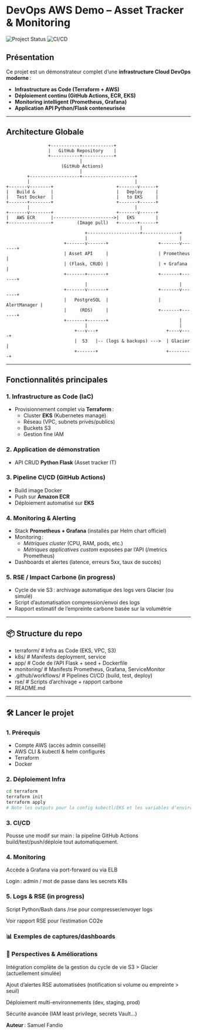 # DevOps AWS Demo – Asset Tracker & Monitoring

![Project Status](https://img.shields.io/badge/status-in--progress-blue)
![CI/CD](https://github.com/Fsam10/devops-aws-demo/actions/workflows/ci-cd.yml/badge.svg)

## Présentation

Ce projet est un démonstrateur complet d’une **infrastructure Cloud DevOps moderne** :  
- **Infrastructure as Code (Terraform + AWS)**
- **Déploiement continu (GitHub Actions, ECR, EKS)**
- **Monitoring intelligent (Prometheus, Grafana)**
- **Application API Python/Flask conteneurisée**


---

## Architecture Globale

                    +------------------------+
                    |   GitHub Repository    |
                    +-----------+------------+
                                |
                         (GitHub Actions)
                                |
            +-------------------+--------------------+
            |                                        |
    +-------v--------+                        +-------v------+
    |   Build &      |                        |   Deploy     |
    |   Test Docker  |                        |   to EKS     |
    +-------+--------+                        +-------+------+
            |                                        |
    +-------v--------+                        +-------v------+
    |   AWS ECR      |----------------------->|   EKS        |
    +----------------+         (Image pull)   +-------+------+
                                                       |
                                  +--------------------+--------------+
                                  |                                   |
                          +-------v-------+                   +-------v-------+
                          | Asset API     |                   | Prometheus    |
                          | (Flask, CRUD) |                   | + Grafana     |
                          +-------+-------+                   +-------+-------+
                                  |                                   |
                          +-------v-------+                   +-------v-------+
                          |   PostgreSQL  |                   |  AlertManager |
                          |     (RDS)     |                   +-------+-------+
                          +-------+-------+                           |
                                  |                                   |
                              +---v---+                          +----v----+
                              |  S3   |-- (logs & backups) --->  | Glacier |
                              +-------+                          +---------+




---

## Fonctionnalités principales

### 1. **Infrastructure as Code (IaC)**
- Provisionnement complet via **Terraform** :  
  - Cluster **EKS** (Kubernetes managé)
  - Réseau (VPC, subnets privés/publics)
  - Buckets S3
  - Gestion fine IAM

### 2. **Application de démonstration**
- API CRUD **Python Flask** (Asset tracker IT)

### 3. **Pipeline CI/CD (GitHub Actions)**
- Build image Docker
- Push sur **Amazon ECR**
- Déploiement automatisé sur **EKS**

### 4. **Monitoring & Alerting**
- Stack **Prometheus + Grafana** (installés par Helm chart officiel)
- Monitoring :  
    - *Métriques cluster* (CPU, RAM, pods, etc.)
    - *Métriques applicatives custom* exposées par l’API (/metrics Prometheus)
- Dashboards et alertes (latence, erreurs 5xx, taux de succès)

### 5. **RSE / Impact Carbone** (in progress)
- Cycle de vie S3 : archivage automatique des logs vers Glacier (ou simulé)
- Script d’automatisation compression/envoi des logs
- Rapport estimatif de l’empreinte carbone basée sur la volumétrie

---

## 📦 Structure du repo

 - terraform/ # Infra as Code (EKS, VPC, S3)
 - k8s/ # Manifests deployment, service
 - app/ # Code de l’API Flask + seed + Dockerfile
 - monitoring/ # Manifests Prometheus, Grafana, ServiceMonitor
 - .github/workflows/ # Pipelines CI/CD (build, test, deploy)
 - rse/ # Scripts d’archivage + rapport carbone
 - README.md


---

## 🛠️ Lancer le projet

### 1. **Prérequis**
- Compte AWS (accès admin conseillé)
- AWS CLI & kubectl & helm configurés
- Terraform
- Docker

### 2. **Déploiement Infra**
```bash
cd terraform
terraform init
terraform apply
# Note les outputs pour la config kubectl/EKS et les variables d’environnement
````

### 3. **CI/CD**
Pousse une modif sur main : la pipeline GitHub Actions build/test/push/déploie tout automatiquement.

### 4. **Monitoring**
Accède à Grafana via port-forward ou via ELB

Login : admin / mot de passe dans les secrets K8s

### 5. **Logs & RSE** (in progress)
Script Python/Bash dans /rse pour compresser/envoyer logs

Voir rapport RSE pour l’estimation CO2e


### **📊 Exemples de captures/dashboards**



### **🔁 Perspectives & Améliorations**
Intégration complète de la gestion du cycle de vie S3 > Glacier (actuellement simulée)

Ajout d’alertes RSE automatisées (notification si volume ou empreinte > seuil)

Déploiement multi-environnements (dev, staging, prod)

Sécurité avancée (IAM least privilege, secrets Vault…)





**Auteur** : Samuel Fandio 
